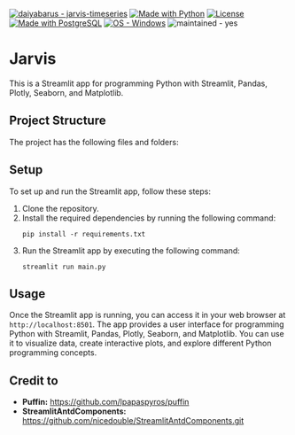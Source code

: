 [![daiyabarus - jarvis-timeseries](https://img.shields.io/static/v1?label=daiyabarus&message=jarvis&color=blue&logo=github)](https://github.com/daiyabarus/jarvis-timeseries "Go to GitHub repo")
[![Made with Python](https://img.shields.io/badge/Python->=3.12-blue?logo=python&logoColor=white)](https://python.org "Go to Python homepage")
[![License](https://img.shields.io/badge/License-MIT-blue)](#license)
[![Made with PostgreSQL](https://img.shields.io/badge/PostgreSQL-13-blue?logo=postgresql&logoColor=white)](https://www.postgresql.org/ "Go to PostgresSQL homepage")
[![OS - Windows](https://img.shields.io/badge/OS-Windows-blue?logo=windows&logoColor=white)](https://www.microsoft.com/ "Go to Microsoft homepage")
![maintained - yes](https://img.shields.io/badge/maintained-yes-blue)

# Jarvis

This is a Streamlit app for programming Python with Streamlit, Pandas, Plotly, Seaborn, and Matplotlib.

## Project Structure

The project has the following files and folders:

## Setup

To set up and run the Streamlit app, follow these steps:

1. Clone the repository.
2. Install the required dependencies by running the following command:
   ```
   pip install -r requirements.txt
   ```
3. Run the Streamlit app by executing the following command:
   ```
   streamlit run main.py
   ```

## Usage

Once the Streamlit app is running, you can access it in your web browser at `http://localhost:8501`. The app provides a user interface for programming Python with Streamlit, Pandas, Plotly, Seaborn, and Matplotlib. You can use it to visualize data, create interactive plots, and explore different Python programming concepts.

## Credit to
- **Puffin:** https://github.com/lpapaspyros/puffin
- **StreamlitAntdComponents:** https://github.com/nicedouble/StreamlitAntdComponents.git
